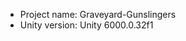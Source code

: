 <!-- UNITY CODE ASSIST INSTRUCTIONS START -->
- Project name: Graveyard-Gunslingers
- Unity version: Unity 6000.0.32f1
<!-- UNITY CODE ASSIST INSTRUCTIONS END -->